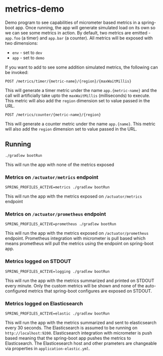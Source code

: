 # metrics-demo

Demo program to see capabilities of micrometer based metrics in a spring-boot app. Once running, the app will generate simulated load on its own so we can see some metrics in action. By default, two metrics are emitted - `app.foo` (a timer) and `app.bar` (a counter). All metrics will be exposed with two dimensions:

- `env` - set to `dev`
- `app` - set to `demo`

If you want to add to see some addition simulated metrics, the following can be invoked:

```
POST /metrics/timer/{metric-name}/{region}/{maxWaitMillis}
```

This will generate a timer metric under the name `app.{metric-name}` and the call will artificially take upto the `maxWaitMillis` (milliseconds) to execute. This metric will also add the `region` dimension set to value passed in the URL.

```
POST /metrics/counter/{metric-name}/{region}
```

This will generate a counter metric under the name `app.{name}`. This metric will also add the `region` dimension set to value passed in the URL.


## Running

```
./gradlew bootRun
```

This will run the app with none of the metrics exposed

### Metrics on `/actuator/metrics` endpoint

```
SPRING_PROFILES_ACTIVE=metrics ./gradlew bootRun
```

This will run the app with the metrics exposed on `/actuator/metrics` endpoint

### Metrics on `/actuator/prometheus` endpoint

```
SPRING_PROFILES_ACTIVE=prometheus ./gradlew bootRun
```

This will run the app with the metrics exposed on `/actuator/prometheus` endpoint. Prometheus integration with micrometer is pull based which means prometheus will pull the metrics using the endpoint on spring-boot app. 

### Metrics logged on STDOUT

```
SPRING_PROFILES_ACTIVE=logging ./gradlew bootRun
```

This will run the app with the metrics summarized and printed on STDOUT every minute. Only the custom metrics will be shown and none of the auto-configured metrics that spring-boot configures are exposed on STDOUT. 

### Metrics logged on Elasticsearch

```
SPRING_PROFILES_ACTIVE=elastic ./gradlew bootRun
```

This will run the app with the metrics summarized and sent to elasticsearch every 30 seconds. The Elasticsearch is assumed to be running on `http://localhost:9200`. Elasticsearch integration with micrometer is push based meaning that the spring-boot app pushes the metrics to Elasticsearch. The Elasticesearch host and other prameters are changeable via properties in `application-elastic.yml`. 
